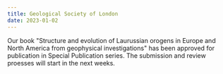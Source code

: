 ```yaml
---
title: Geological Society of London
date: 2023-01-02
---
```


Our book "Structure and evolution of Laurussian orogens in Europe and North America from geophysical investigations" has been approved for publication in  Special Publication series. The submission and review proesses will start in the next weeks.
 
